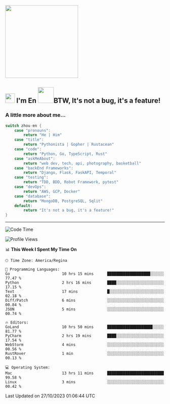 <img align='center' src="https://media.giphy.com/media/GP1TJJSV4Ys1r64q2A/giphy.gif" width="230">

<h2><img src="https://emojis.slackmojis.com/emojis/images/1531849430/4246/blob-sunglasses.gif?1531849430" width="30"/> I'm En <img src="https://media.giphy.com/media/12oufCB0MyZ1Go/giphy.gif" width="50">BTW, It's not a bug, it's a feature!</h2>


<!-- <img align='right' src="https://media.giphy.com/media/M9gbBd9nbDrOTu1Mqx/giphy.gif" width="230"> -->


### A little more about me... 
<!--
```javascript
const zhou-en = {
    pronouns: "He" | "Him",
    title: "Pythonista" | "Gopher" | "Rustacean",
    code: ["Python", "Go", "Rust", "TypeScript"],
    askMeAbout: ["web dev", "tech", "app dev", "photography"],
    technologies: {
        backEnd: {
            python: ["Django", "Flask", "FaskAPI"],
            go: []
        },
        scraping: ["selenium", "scrapy", "spider"],
        testing: ["Robot Framework"],
        devOps: ["AWS", "Docker", "GCP", "Nginx"],
        databases: ["mongo", "postgresql", "sqlite"],
        misc: ["Firebase", "Heroku"]
    },
    architecture: ["Event Driven Architecture", "Microservices"],
    currentFocus: ["Temporal", "Rust"],
    funFact: "It's not a bug, it's a feature!"
};
```
  -->

```go
switch zhou-en {
    case "pronouns":
        return "He | Him"
    case "title":
        return "Pythonista | Gopher | Rustacean"
    case "code":
        return "Python, Go, TypeScript, Rust"
    case "askMeAbout":
        return "web dev, tech, api, photography, basketball"
    case "backEnd Frameworks":
        return "Django, Flask, FaskAPI, Temporal"
    case "testing":
        return "TDD, BDD, Robot Framework, pytest"
    case "devOps":
        return "AWS, GCP, Docker"
    case "database":
        return "MongoDB, PostgreSQL, Sqlit"
    default:
        return "It's not a bug, it's a feature!"
}
```




---
<!--START_SECTION:waka-->
![Code Time](http://img.shields.io/badge/Code%20Time-1%2C030%20hrs%2051%20mins-blue)

![Profile Views](http://img.shields.io/badge/Profile%20Views-0-blue)

📊 **This Week I Spent My Time On** 

```text
🕑︎ Time Zone: America/Regina

💬 Programming Languages: 
Go                       10 hrs 15 mins      ███████████████████░░░░░░   77.47 % 
Python                   2 hrs 16 mins       ████░░░░░░░░░░░░░░░░░░░░░   17.15 % 
Text                     17 mins             █░░░░░░░░░░░░░░░░░░░░░░░░   02.18 % 
Diff/Patch               6 mins              ░░░░░░░░░░░░░░░░░░░░░░░░░   00.84 % 
JSON                     5 mins              ░░░░░░░░░░░░░░░░░░░░░░░░░   00.74 % 

🔥 Editors: 
GoLand                   10 hrs 50 mins      ████████████████████░░░░░   81.77 % 
PyCharm                  2 hrs 19 mins       ████░░░░░░░░░░░░░░░░░░░░░   17.54 % 
WebStorm                 4 mins              ░░░░░░░░░░░░░░░░░░░░░░░░░   00.56 % 
RustRover                1 min               ░░░░░░░░░░░░░░░░░░░░░░░░░   00.13 % 

💻 Operating System: 
Mac                      13 hrs 11 mins      █████████████████████████   99.58 % 
Linux                    3 mins              ░░░░░░░░░░░░░░░░░░░░░░░░░   00.42 % 
```


 Last Updated on 27/10/2023 01:06:44 UTC
<!--END_SECTION:waka-->

